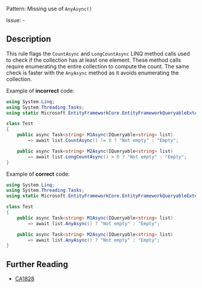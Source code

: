Pattern: Missing use of `AnyAsync()`

Issue: -

## Description

This rule flags the `CountAsync` and `LongCountAsync` LINQ method calls used to check if the collection has at least one element. These method calls require enumerating the entire collection to compute the count. The same check is faster with the `AnyAsync` method as it avoids enumerating the collection.

Example of **incorrect** code:

```cs
using System.Linq;
using System.Threading.Tasks;
using static Microsoft.EntityFrameworkCore.EntityFrameworkQueryableExtensions;

class Test
{
    public async Task<string> M1Async(IQueryable<string> list)
        => await list.CountAsync() != 0 ? "Not empty" : "Empty";

    public async Task<string> M2Async(IQueryable<string> list)
        => await list.LongCountAsync() > 0 ? "Not empty" : "Empty";
}
```

Example of **correct** code:

```cs
using System.Linq;
using System.Threading.Tasks;
using static Microsoft.EntityFrameworkCore.EntityFrameworkQueryableExtensions;

class Test
{
    public async Task<string> M1Async(IQueryable<string> list)
        => await list.AnyAsync() ? "Not empty" : "Empty";

    public async Task<string> M2Async(IQueryable<string> list)
        => await list.AnyAsync() ? "Not empty" : "Empty";
}
```

## Further Reading

* [CA1828](https://learn.microsoft.com/en-us/dotnet/fundamentals/code-analysis/quality-rules/ca1828)
